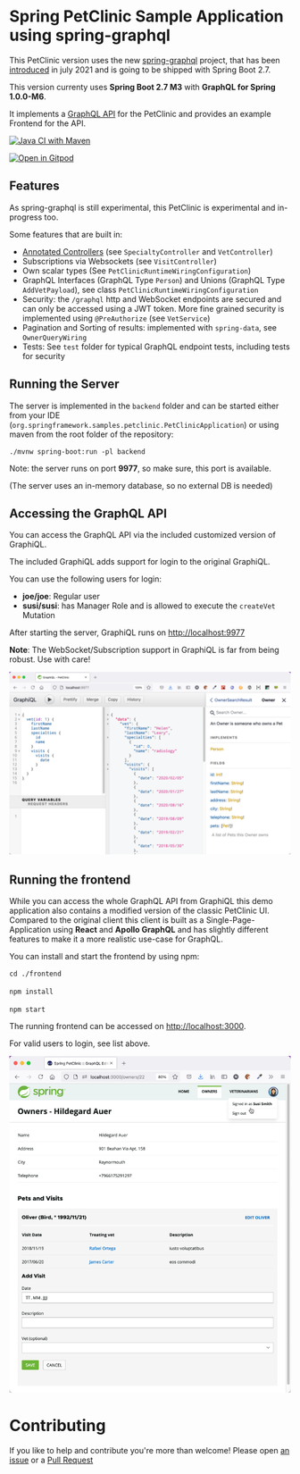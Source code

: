 # Spring PetClinic Sample Application using spring-graphql

This PetClinic version uses the new [spring-graphql](https://github.com/spring-projects/spring-graphql) project, that has been [introduced](https://spring.io/blog/2021/07/06/hello-spring-graphql) in july 2021
and is going to be shipped with Spring Boot 2.7.

This version currenty uses **Spring Boot 2.7 M3** with **GraphQL for Spring 1.0.0-M6**.

It implements a [GraphQL API](http://graphql.org/) for the PetClinic and
provides an example Frontend for the API.

[![Java CI with Maven](https://github.com/spring-petclinic/spring-petclinic-graphql/actions/workflows/maven-build.yml/badge.svg)](https://github.com/spring-petclinic/spring-petclinic-graphql/actions/workflows/maven-build.yml)

[![Open in Gitpod](https://gitpod.io/button/open-in-gitpod.svg)](https://gitpod.io/#https://github.com/spring-petclinic/spring-petclinic-graphql)

## Features

As spring-graphql is still experimental, this PetClinic is experimental and in-progress too.

Some features that are built in:

* [Annotated Controllers](https://docs.spring.io/spring-graphql/docs/current-SNAPSHOT/reference/html/#controllers) (see `SpecialtyController` and `VetController`)
* Subscriptions via Websockets (see `VisitController`)  
* Own scalar types (See `PetClinicRuntimeWiringConfiguration`)
* GraphQL Interfaces (GraphQL Type `Person`) and Unions (GraphQL Type `AddVetPayload`), see class `PetClinicRuntimeWiringConfiguration`
* Security: the `/graphql` http and WebSocket endpoints are secured and can only be accessed using a JWT token. More fine grained security is implemented using `@PreAuthorize` (see `VetService`) 
* Pagination and Sorting of results: implemented with `spring-data`, see `OwnerQueryWiring`
* Tests: See `test` folder for typical GraphQL endpoint tests, including tests for security

## Running the Server

The server is implemented in the `backend` folder and can be started either from your IDE (`org.springframework.samples.petclinic.PetClinicApplication`) or
using maven from the root folder of the repository:

```
./mvnw spring-boot:run -pl backend
```

Note: the server runs on port **9977**, so make sure, this port is available.

(The server uses an in-memory database, so no external DB is needed)

## Accessing the GraphQL API

You can access the GraphQL API via the included customized version of GraphiQL.

The included GraphiQL adds support for login to the original GraphiQL.

You can use the following users for login:

* **joe/joe**: Regular user
* **susi/susi**: has Manager Role and is allowed to execute the `createVet` Mutation

After starting the server, GraphiQL runs on [http://localhost:9977](http://localhost:9977)

**Note**: The WebSocket/Subscription support in GraphiQL is far from being robust. Use with care!

![SpringBoot PetClinic, GraphiQL](graphiql.png)


## Running the frontend

While you can access the whole GraphQL API from GraphiQL this demo application also
contains a modified version of the classic PetClinic UI. Compared to the original
client this client is built as a Single-Page-Application using **React** and **Apollo GraphQL**
and has slightly different features to make it a more realistic use-case for GraphQL.

You can install and start the frontend by using npm:

```
cd ./frontend

npm install

npm start
```

The running frontend can be accessed on [http://localhost:3000](http://localhost:3000).

For valid users to login, see list above.

![SpringBoot PetClinic, React Frontend](petclinic-ui.png)



# Contributing

If you like to help and contribute you're more than welcome! Please open [an issue](https://github.com/spring-petclinic/spring-petclinic-graphql/issues) or a [Pull Request](https://github.com/spring-petclinic/spring-petclinic-graphql/pulls)
 
